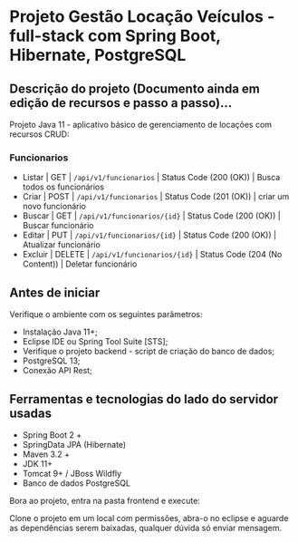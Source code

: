 # Projeto Gestão Locação Veículos - full-stack com Spring Boot, Hibernate, PostgreSQL

## Descrição do projeto (Documento ainda em edição de recursos e passo a passo)...

Projeto Java 11 - aplicativo básico de gerenciamento de locações com recursos CRUD:

### Funcionarios
- Listar | GET | `/api/v1/funcionarios` | Status Code (200 (OK)) | Busca todos os funcionários
- Criar | POST | `/api/v1/funcionarios` | Status Code (201 (OK)) | criar um novo funcionário
- Buscar | GET | `/api/v1/funcionarios/{id}` | Status Code (200 (OK)) | Buscar funcionário
- Editar | PUT | `/api/v1/funcionarios/{id}` | Status Code (200 (OK)) | Atualizar funcionário
- Excluir | DELETE | `/api/v1/funcionarios/{id}` | Status Code (204 (No Content)) | Deletar funcionário

## Antes de iniciar

Verifique o ambiente com os seguintes parâmetros:

- Instalação Java 11+;
- Eclipse IDE ou Spring Tool Suite [STS];
- Verifique o projeto backend - script de criação do banco de dados;
- PostgreSQL 13;
- Conexão API Rest;

## Ferramentas e tecnologias do lado do servidor usadas

- Spring Boot 2 +
- SpringData JPA (Hibernate)
- Maven 3.2 +
- JDK 11+
- Tomcat 9+ / JBoss Wildfly
- Banco de dados PostgreSQL

Bora ao projeto, entra na pasta frontend e execute:

Clone o projeto em um local com permissões, abra-o no eclipse e aguarde 
as dependências serem baixadas, qualquer dúvida só enviar mensagem.
